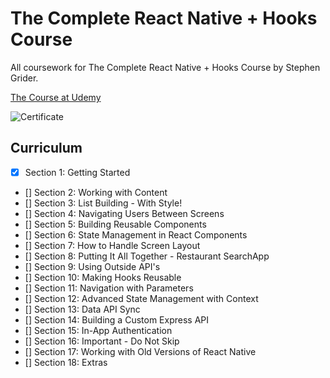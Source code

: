 # The Complete React Native + Hooks Course

All coursework for The Complete React Native + Hooks Course by Stephen Grider.

[The Course at Udemy](https://www.udemy.com/course/the-complete-react-native-and-redux-course/)  


![Certificate](Certificate.jpg)

## Curriculum

- [x] Section 1: Getting Started
- [] Section 2: Working with Content
- [] Section 3: List Building - With Style!
- [] Section 4: Navigating Users Between Screens
- [] Section 5: Building Reusable Components
- [] Section 6: State Management in React Components
- [] Section 7: How to Handle Screen Layout
- [] Section 8: Putting It All Together - Restaurant SearchApp
- [] Section 9: Using Outside API's
- [] Section 10: Making Hooks Reusable
- [] Section 11: Navigation with Parameters
- [] Section 12: Advanced State Management with Context
- [] Section 13: Data API Sync
- [] Section 14: Building a Custom Express API
- [] Section 15: In-App Authentication
- [] Section 16: Important - Do Not Skip
- [] Section 17: Working with Old Versions of React Native
- [] Section 18: Extras